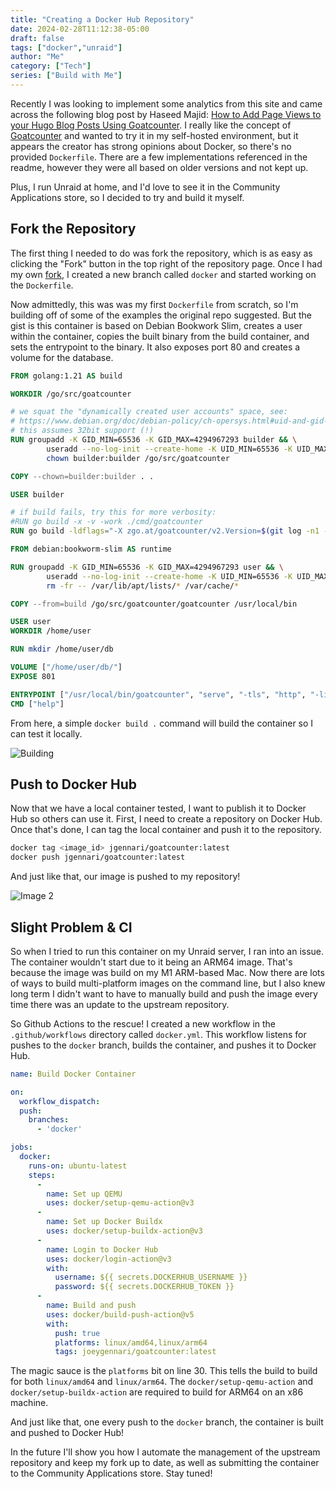 ```yaml
---
title: "Creating a Docker Hub Repository"
date: 2024-02-28T11:12:38-05:00
draft: false
tags: ["docker","unraid"]
author: "Me"
category: ["Tech"]
series: ["Build with Me"]
---
```


Recently I was looking to implement some analytics from this site and came across the following blog post by Haseed Majid: [How to Add Page Views to your Hugo Blog Posts Using Goatcounter](https://haseebmajid.dev/posts/2022-11-25-how-to-add-page-views-to-your-hugo-blog-posts-using-goatcounter/). I really like the concept of [Goatcounter](https://github.com/arp242/goatcounter) and wanted to try it in my self-hosted environment, but it appears the creator has strong opinions about Docker, so there's no provided `Dockerfile`. There are a few implementations referenced in the readme, however they were all based on older versions and not kept up. 

Plus, I run Unraid at home, and I'd love to see it in the Community Applications store, so I decided to try and build it myself.

## Fork the Repository

The first thing I needed to do was fork the repository, which is as easy as clicking the "Fork" button in the top right of the repository page. Once I had my own [fork](https://github.com/jgennari/goatcounter), I created a new branch called `docker` and started working on the `Dockerfile`.

Now admittedly, this was was my first `Dockerfile` from scratch, so I'm building off of some of the examples the original repo suggested. But the gist is this container is based on Debian Bookwork Slim, creates a user within the container, copies the built binary from the build container, and sets the entrypoint to the binary. It also exposes port 80 and creates a volume for the database.

```dockerfile
FROM golang:1.21 AS build

WORKDIR /go/src/goatcounter

# we squat the "dynamically created user accounts" space, see:
# https://www.debian.org/doc/debian-policy/ch-opersys.html#uid-and-gid-classes
# this assumes 32bit support (!)
RUN groupadd -K GID_MIN=65536 -K GID_MAX=4294967293 builder && \
        useradd --no-log-init --create-home -K UID_MIN=65536 -K UID_MAX=4294967293 --gid builder builder && \
        chown builder:builder /go/src/goatcounter

COPY --chown=builder:builder . .

USER builder

# if build fails, try this for more verbosity:
#RUN go build -x -v -work ./cmd/goatcounter
RUN go build -ldflags="-X zgo.at/goatcounter/v2.Version=$(git log -n1 --format='%h_%cI')" ./cmd/goatcounter

FROM debian:bookworm-slim AS runtime

RUN groupadd -K GID_MIN=65536 -K GID_MAX=4294967293 user && \
        useradd --no-log-init --create-home -K UID_MIN=65536 -K UID_MAX=4294967293 --gid user user && \
        rm -fr -- /var/lib/apt/lists/* /var/cache/*

COPY --from=build /go/src/goatcounter/goatcounter /usr/local/bin

USER user
WORKDIR /home/user

RUN mkdir /home/user/db

VOLUME ["/home/user/db/"]
EXPOSE 801

ENTRYPOINT ["/usr/local/bin/goatcounter", "serve", "-tls", "http", "-listen", ":80"]
CMD ["help"]
```

From here, a simple `docker build .` command will build the container so I can test it locally.

![Building](../../images/creating-a-docker-hub-repository_1709137836654.gif)

## Push to Docker Hub

Now that we have a local container tested, I want to publish it to Docker Hub so others can use it. First, I need to create a repository on Docker Hub. Once that's done, I can tag the local container and push it to the repository.

```bash
docker tag <image_id> jgennari/goatcounter:latest
docker push jgennari/goatcounter:latest
```

And just like that, our image is pushed to my repository!

![Image 2](../../images/creating-a-docker-hub-repository_1709138142804.png)  

## Slight Problem & CI

So when I tried to run this container on my Unraid server, I ran into an issue. The container wouldn't start due to it being an ARM64 image. That's because the image was build on my M1 ARM-based Mac. Now there are lots of ways to build multi-platform images on the command line, but I also knew long term I didn't want to have to manually build and push the image every time there was an update to the upstream repository.

So Github Actions to the rescue! I created a new workflow in the `.github/workflows` directory called `docker.yml`. This workflow listens for pushes to the `docker` branch, builds the container, and pushes it to Docker Hub.

```yaml
name: Build Docker Container

on:
  workflow_dispatch:
  push:
    branches:
      - 'docker'

jobs:
  docker:
    runs-on: ubuntu-latest
    steps:
      -
        name: Set up QEMU
        uses: docker/setup-qemu-action@v3
      -
        name: Set up Docker Buildx
        uses: docker/setup-buildx-action@v3
      -
        name: Login to Docker Hub
        uses: docker/login-action@v3
        with:
          username: ${{ secrets.DOCKERHUB_USERNAME }}
          password: ${{ secrets.DOCKERHUB_TOKEN }}
      -
        name: Build and push
        uses: docker/build-push-action@v5
        with:
          push: true
          platforms: linux/amd64,linux/arm64
          tags: joeygennari/goatcounter:latest
```

The magic sauce is the `platforms` bit on line 30. This tells the build to build for both `linux/amd64` and `linux/arm64`. The `docker/setup-qemu-action` and `docker/setup-buildx-action` are required to build for ARM64 on an x86 machine.

And just like that, one every push to the `docker` branch, the container is built and pushed to Docker Hub!

In the future I'll show you how I automate the management of the upstream repository and keep my fork up to date, as well as submitting the container to the Community Applications store. Stay tuned!